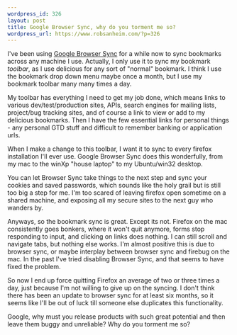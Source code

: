 ```yaml
--- 
wordpress_id: 326
layout: post
title: Google Browser Sync, why do you torment me so?
wordpress_url: https://www.robsanheim.com/?p=326
---
```

I've been using <a href="https://www.google.com/tools/firefox/browsersync/index.html">Google Browser Sync</a> for a while now to sync bookmarks across any machine I use.  Actually, I only use it to sync my bookmark <em>toolbar</em>, as I use delicious for any sort of "normal" bookmark.  I think I use the bookmark drop down menu maybe once a month, but I use my bookmark toolbar many many times a day.

My toolbar has everything I need to get my job done, which means links to various dev/test/production sites, APIs, search engines for mailing lists, project/bug tracking sites, and of course a link to view or add to my delicious bookmarks.   Then I have the few essential links for personal things - any personal GTD stuff and difficult to remember banking or application urls.

When I make a change to this toolbar, I want it to sync to every firefox installation I'll ever use.  Google Browser Sync does this wonderfully, from my mac to the winXp "house laptop" to my Ubuntu/win32 desktop.  

You can let Browser Sync take things to the next step and sync your cookies and saved passwords, which sounds like the holy grail but is still too big a step for me.  I'm too scared of leaving firefox open sometime on a shared machine, and exposing all my secure sites to the next guy who wanders by.

Anyways, so the bookmark sync is great. Except its not.  Firefox on the mac consistently goes bonkers, where it won't quit anymore, forms stop responding to input, and clicking on links does nothing.  I can still scroll and navigate tabs, but nothing else works.  I'm almost positive this is due to browser sync, or maybe interplay between browser sync and firebug on the mac.  In the past I've tried disabling Browser Sync, and that seems to have fixed the problem.  

So now I end up force quitting Firefox an average of two or three times a day, just because I'm not willing to give up on the syncing.  I don't think there has been an update to browser sync for at least six months, so it seems like I'll be out of luck till someone else duplicates this functionality.  

Google, why must you release products with such great potential and then leave them buggy and unreliable?  Why do you torment me so?
